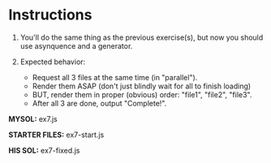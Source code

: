 # Instructions

1. You'll do the same thing as the previous exercise(s), but now you should use asynquence and a generator.

2. Expected behavior:
	- Request all 3 files at the same time (in "parallel").
	- Render them ASAP (don't just blindly wait for all to finish loading)
	- BUT, render them in proper (obvious) order: "file1", "file2", "file3".
	- After all 3 are done, output "Complete!".



**MYSOL:** ex7.js

**STARTER FILES:** ex7-start.js

**HIS SOL:** ex7-fixed.js